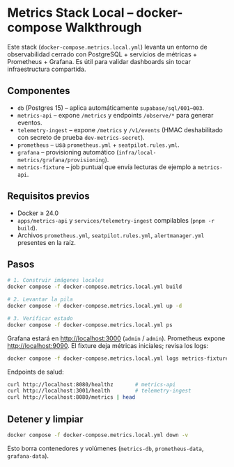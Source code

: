 # Metrics Stack Local – docker-compose Walkthrough

Este stack (`docker-compose.metrics.local.yml`) levanta un entorno de observabilidad
cerrado con PostgreSQL + servicios de métricas + Prometheus + Grafana. Es útil
para validar dashboards sin tocar infraestructura compartida.

## Componentes

- `db` (Postgres 15) – aplica automáticamente `supabase/sql/001`–`003`.
- `metrics-api` – expone `/metrics` y endpoints `/observe/*` para generar eventos.
- `telemetry-ingest` – expone `/metrics` y `/v1/events` (HMAC deshabilitado con
  secreto de prueba `dev-metrics-secret`).
- `prometheus` – usa `prometheus.yml` + `seatpilot.rules.yml`.
- `grafana` – provisioning automático (`infra/local-metrics/grafana/provisioning`).
- `metrics-fixture` – job puntual que envía lecturas de ejemplo a `metrics-api`.

## Requisitos previos

- Docker ≥ 24.0
- `apps/metrics-api` y `services/telemetry-ingest` compilables (`pnpm -r build`).
- Archivos `prometheus.yml`, `seatpilot.rules.yml`, `alertmanager.yml` presentes en la raíz.

## Pasos

```bash
# 1. Construir imágenes locales
docker compose -f docker-compose.metrics.local.yml build

# 2. Levantar la pila
docker compose -f docker-compose.metrics.local.yml up -d

# 3. Verificar estado
docker compose -f docker-compose.metrics.local.yml ps
```

Grafana estará en <http://localhost:3000> (`admin` / `admin`). Prometheus expone
<http://localhost:9090>. El fixture deja métricas iniciales; revisa los logs:

```bash
docker compose -f docker-compose.metrics.local.yml logs metrics-fixture
```

Endpoints de salud:

```bash
curl http://localhost:8080/healthz       # metrics-api
curl http://localhost:3001/health        # telemetry-ingest
curl http://localhost:8080/metrics | head
```

## Detener y limpiar

```bash
docker compose -f docker-compose.metrics.local.yml down -v
```

Esto borra contenedores y volúmenes (`metrics-db`, `prometheus-data`, `grafana-data`).

